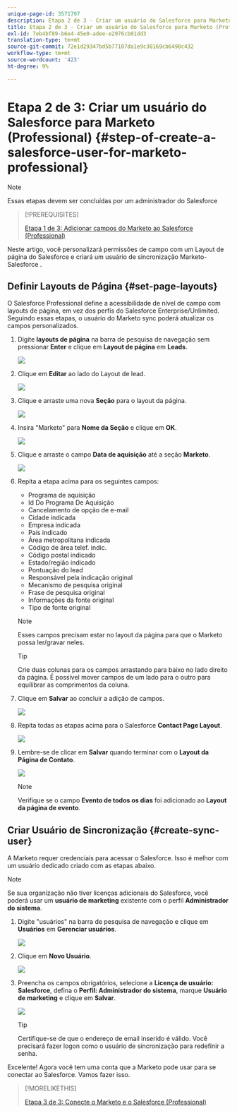 ```yaml
---
unique-page-id: 3571797
description: Etapa 2 de 3 - Criar um usuário do Salesforce para Marketo (Professional) - Documentos do Marketo - Documentação do produto
title: Etapa 2 de 3 - Criar um usuário do Salesforce para Marketo (Professional)
exl-id: 7eb4bf89-b6e4-45e0-adee-e2976cb01dd3
translation-type: tm+mt
source-git-commit: 72e1d29347bd5b77107da1e9c30169cb6490c432
workflow-type: tm+mt
source-wordcount: '423'
ht-degree: 9%

---
```


# Etapa 2 de 3: Criar um usuário do Salesforce para Marketo (Professional) {#step-of-create-a-salesforce-user-for-marketo-professional}

>[!NOTE]
>
>Essas etapas devem ser concluídas por um administrador do Salesforce

>[!PREREQUISITES]
>
>[Etapa 1 de 3: Adicionar campos do Marketo ao Salesforce (Professional)](/help/marketo/product-docs/crm-sync/salesforce-sync/setup/professional-edition/step-1-of-3-add-marketo-fields-to-salesforce-professional.md)

Neste artigo, você personalizará permissões de campo com um Layout de página do Salesforce e criará um usuário de sincronização Marketo-Salesforce .

## Definir Layouts de Página {#set-page-layouts}

O Salesforce Professional define a acessibilidade de nível de campo com layouts de página, em vez dos perfis do Salesforce Enterprise/Unlimited. Seguindo essas etapas, o usuário do Marketo sync poderá atualizar os campos personalizados.

1. Digite **layouts de página** na barra de pesquisa de navegação sem pressionar **Enter** e clique em **Layout de página** em **Leads**.

   ![](assets/image2016-2-26-12-3a58-3a32.png)

1. Clique em **Editar** ao lado do Layout de lead.

   ![](assets/image2016-2-26-13-3a2-3a46.png)

1. Clique e arraste uma nova **Seção** para o layout da página.

   ![](assets/image2014-12-9-12-3a56-3a40.png)

1. Insira &quot;Marketo&quot; para **Nome da Seção** e clique em **OK**.

   ![](assets/image2014-12-9-12-3a56-3a52.png)

1. Clique e arraste o campo **Data de aquisição** até a seção **Marketo**.

   ![](assets/image2014-12-9-12-3a57-3a0.png)

1. Repita a etapa acima para os seguintes campos:

   * Programa de aquisição
   * Id Do Programa De Aquisição
   * Cancelamento de opção de e-mail
   * Cidade indicada
   * Empresa indicada
   * País indicado
   * Área metropolitana indicada
   * Código de área telef. indic.
   * Código postal indicado
   * Estado/região indicado
   * Pontuação do lead
   * Responsável pela indicação original
   * Mecanismo de pesquisa original
   * Frase de pesquisa original
   * Informações da fonte original
   * Tipo de fonte original

   >[!NOTE]
   >
   >Esses campos precisam estar no layout da página para que o Marketo possa ler/gravar neles.

   >[!TIP]
   >
   >Crie duas colunas para os campos arrastando para baixo no lado direito da página. É possível mover campos de um lado para o outro para equilibrar as comprimentos da coluna.

1. Clique em **Salvar** ao concluir a adição de campos.

   ![](assets/image2014-12-9-12-3a57-3a10.png)

1. Repita todas as etapas acima para o Salesforce **Contact Page Layout**.

   ![](assets/image2016-2-26-13-3a10-3a1.png)

1. Lembre-se de clicar em **Salvar** quando terminar com o **Layout da Página de Contato**.

   ![](assets/image2014-12-9-12-3a57-3a30.png)

   >[!NOTE]
   >
   >Verifique se o campo **Evento de todos os dias** foi adicionado ao **Layout da página de evento**.

## Criar Usuário de Sincronização {#create-sync-user}

A Marketo requer credenciais para acessar o Salesforce. Isso é melhor com um usuário dedicado criado com as etapas abaixo.

>[!NOTE]
>
>Se sua organização não tiver licenças adicionais do Salesforce, você poderá usar um **usuário de marketing** existente com o perfil **Administrador do sistema**.

1. Digite &quot;usuários&quot; na barra de pesquisa de navegação e clique em **Usuários** em **Gerenciar usuários**.

   ![](assets/image2014-12-9-12-3a57-3a42.png)

1. Clique em **Novo Usuário**.

   ![](assets/image2014-12-9-12-3a58-3a1.png)

1. Preencha os campos obrigatórios, selecione a **Licença de usuário: Salesforce**, defina o **Perfil: Administrador do sistema**, marque **Usuário de marketing** e clique em **Salvar**.

   ![](assets/image2014-12-9-12-3a58-3a11.png)

   >[!TIP]
   >
   >Certifique-se de que o endereço de email inserido é válido. Você precisará fazer logon como o usuário de sincronização para redefinir a senha.

Excelente! Agora você tem uma conta que a Marketo pode usar para se conectar ao Salesforce. Vamos fazer isso.

>[!MORELIKETHIS]
>
>[Etapa 3 de 3: Conecte o Marketo e o Salesforce (Professional)](/help/marketo/product-docs/crm-sync/salesforce-sync/setup/professional-edition/step-3-of-3-connect-marketo-and-salesforce-professional.md)
